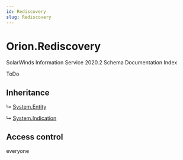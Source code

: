 ```yaml
---
id: Rediscovery
slug: Rediscovery
---
```


# Orion.Rediscovery

SolarWinds Information Service 2020.2 Schema Documentation Index

ToDo

## Inheritance

↳ [System.Entity](./../System/Entity)

↳ [System.Indication](./../System/Indication)

## Access control

everyone

